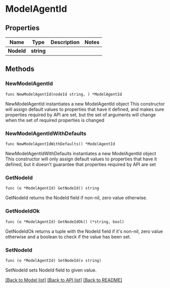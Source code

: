 # ModelAgentId

## Properties

Name | Type | Description | Notes
------------ | ------------- | ------------- | -------------
**NodeId** | **string** |  | 

## Methods

### NewModelAgentId

`func NewModelAgentId(nodeId string, ) *ModelAgentId`

NewModelAgentId instantiates a new ModelAgentId object
This constructor will assign default values to properties that have it defined,
and makes sure properties required by API are set, but the set of arguments
will change when the set of required properties is changed

### NewModelAgentIdWithDefaults

`func NewModelAgentIdWithDefaults() *ModelAgentId`

NewModelAgentIdWithDefaults instantiates a new ModelAgentId object
This constructor will only assign default values to properties that have it defined,
but it doesn't guarantee that properties required by API are set

### GetNodeId

`func (o *ModelAgentId) GetNodeId() string`

GetNodeId returns the NodeId field if non-nil, zero value otherwise.

### GetNodeIdOk

`func (o *ModelAgentId) GetNodeIdOk() (*string, bool)`

GetNodeIdOk returns a tuple with the NodeId field if it's non-nil, zero value otherwise
and a boolean to check if the value has been set.

### SetNodeId

`func (o *ModelAgentId) SetNodeId(v string)`

SetNodeId sets NodeId field to given value.



[[Back to Model list]](../README.md#documentation-for-models) [[Back to API list]](../README.md#documentation-for-api-endpoints) [[Back to README]](../README.md)


